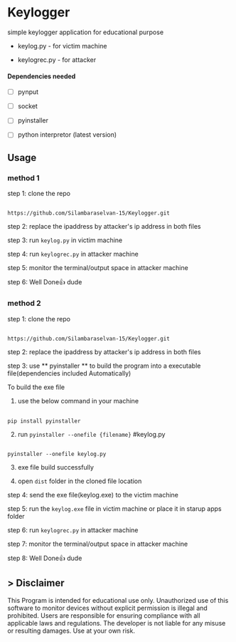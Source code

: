 
# Keylogger

simple keylogger application for educational purpose

+ keylog.py    -  for victim machine

+ keylogrec.py -  for attacker

#### Dependencies needed

- [ ] pynput

- [ ] socket

- [ ] pyinstaller

- [ ] python interpretor (latest version)

## Usage
### method 1

step 1: clone the repo 
##
    https://github.com/Silambaraselvan-15/Keylogger.git

step 2: replace the ipaddress by attacker's ip address in both files

step 3: run `keylog.py` in victim machine

step 4: run `keylogrec.py` in attacker machine

step 5: monitor the terminal/output space in attacker machine

step 6: Well Done👍 dude


### method 2

step 1: clone the repo 
##
    https://github.com/Silambaraselvan-15/Keylogger.git

step 2: replace the ipaddress by attacker's ip address in both files

step 3: use ** pyinstaller ** to build the program into a executable file(dependencies included Automatically)

To build the exe file

1. use the below command in your machine
##
    pip install pyinstaller

2. run `pyinstaller --onefile {filename}`  #keylog.py
##
    pyinstaller --onefile keylog.py

3. exe file build successfully

4. open `dist` folder in the cloned file location

step 4: send the exe file(keylog.exe) to the victim machine

step 5: run the `keylog.exe` file in victim machine or place it in starup apps folder 

step 6: run `keylogrec.py` in attacker machine

step 7: monitor the terminal/output space in attacker machine

step 8: Well Done👍 dude


## > **Disclaimer**

This Program is intended for educational use only. Unauthorized use of this software to monitor devices without explicit permission is illegal and prohibited. Users are responsible for ensuring compliance with all applicable laws and regulations. The developer is not liable for any misuse or resulting damages. Use at your own risk.
